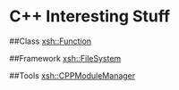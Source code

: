 # C++ Interesting Stuff

##Class
[xsh::Function](https://github.com/charlesxsh/CPP-Utility/tree/master/C-Function "Go to xsh::Function page")

##Framework
[xsh::FileSystem](https://github.com/charlesxsh/CPP-Utility/tree/master/F-FileSystem "Go to xsh::Framework page")

##Tools
[xsh::CPPModuleManager](https://github.com/charlesxsh/CPP-Utility/tree/master/T-CPPModuleManager "Go to xsh::CPPModuleManager page")


